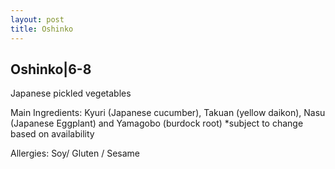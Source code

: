 ```yaml
---
layout: post
title: Oshinko
---
```


## Oshinko|6-8

Japanese pickled vegetables

Main Ingredients: Kyuri (Japanese cucumber), Takuan (yellow daikon), Nasu (Japanese Eggplant) and Yamagobo (burdock root) *subject to change based on availability

Allergies: Soy/ Gluten / Sesame